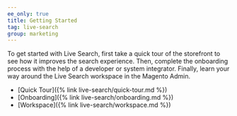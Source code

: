 ```yaml
---
ee_only: true
title: Getting Started
tag: live-search
group: marketing
---
```


To get started with Live Search, first take a quick tour of the storefront to see how it improves the search experience. Then, complete the onboarding process with the help of a developer or system integrator.  Finally, learn your way around the Live Search workspace in the Magento Admin.

- [Quick Tour]({% link live-search/quick-tour.md %})
- [Onboarding]({% link live-search/onboarding.md %})
- [Workspace]({% link live-search/workspace.md %})
